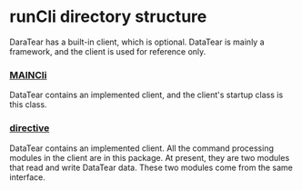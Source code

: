 # runCli directory structure

DaraTear has a built-in client, which is optional. DataTear is mainly a framework, and the client is used for reference
only.

### [MAINCli](https://github.com/BeardedManZhao/dataTear/blob/core/src_code/src/main/java/zhao/runCli/MAINCli.java)

DataTear contains an implemented client, and the client's startup class is this class.

### [directive](https://github.com/BeardedManZhao/dataTear/tree/core/src_code/src/main/java/zhao/runCli/directive)

DataTear contains an implemented client. All the command processing modules in the client are in this package. At
present, they are two modules that read and write DataTear data. These two modules come from the same interface.
